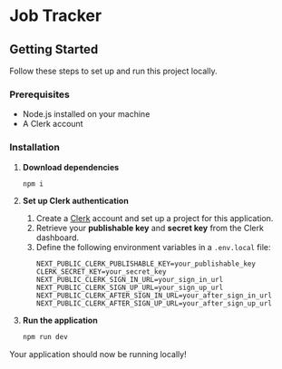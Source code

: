 # Job Tracker

## Getting Started

Follow these steps to set up and run this project locally.

### Prerequisites

- Node.js installed on your machine
- A Clerk account

### Installation

1. **Download dependencies**

   ```sh
   npm i
   ```

2. **Set up Clerk authentication**

   1. Create a [Clerk](https://clerk.com/) account and set up a project for this application.
   2. Retrieve your **publishable key** and **secret key** from the Clerk dashboard.
   3. Define the following environment variables in a `.env.local` file:
      ```env
      NEXT_PUBLIC_CLERK_PUBLISHABLE_KEY=your_publishable_key
      CLERK_SECRET_KEY=your_secret_key
      NEXT_PUBLIC_CLERK_SIGN_IN_URL=your_sign_in_url
      NEXT_PUBLIC_CLERK_SIGN_UP_URL=your_sign_up_url
      NEXT_PUBLIC_CLERK_AFTER_SIGN_IN_URL=your_after_sign_in_url
      NEXT_PUBLIC_CLERK_AFTER_SIGN_UP_URL=your_after_sign_up_url
      ```

3. **Run the application**
   ```sh
   npm run dev
   ```

Your application should now be running locally!

